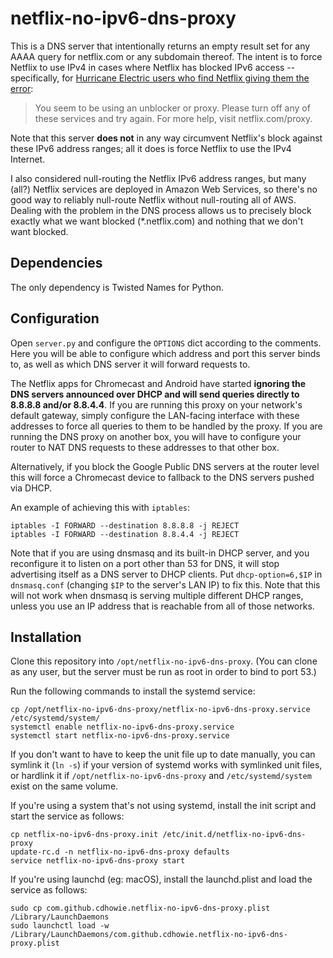 # netflix-no-ipv6-dns-proxy

This is a DNS server that intentionally returns an empty result set for any
AAAA query for netflix.com or any subdomain thereof.  The intent is to force
Netflix to use IPv4 in cases where Netflix has blocked IPv6 access --
specifically, for [Hurricane Electric users who find Netflix giving them the
error](https://forums.he.net/index.php?topic=3564.0):

> You seem to be using an unblocker or proxy. Please turn off any of these
> services and try again. For more help, visit netflix.com/proxy.

Note that this server **does not** in any way circumvent Netflix's block
against these IPv6 address ranges; all it does is force Netflix to use the IPv4
Internet.

I also considered null-routing the Netflix IPv6 address ranges, but many (all?)
Netflix services are deployed in Amazon Web Services, so there's no good way to
reliably null-route Netflix without null-routing all of AWS.  Dealing with the
problem in the DNS process allows us to precisely block exactly what we want
blocked (\*.netflix.com) and nothing that we don't want blocked.

## Dependencies

The only dependency is Twisted Names for Python.

## Configuration

Open `server.py` and configure the `OPTIONS` dict according to the comments.
Here you will be able to configure which address and port this server binds to,
as well as which DNS server it will forward requests to.

The Netflix apps for Chromecast and Android have started **ignoring the DNS
servers announced over DHCP and will send queries directly to 8.8.8.8 and/or
8.8.4.4**. If you are running this proxy on your network's default gateway,
simply configure the LAN-facing interface with these addresses to force all
queries to them to be handled by the proxy. If you are running the DNS proxy
on another box, you will have to configure your router to NAT DNS requests to
these addresses to that other box.

Alternatively, if you block the Google Public DNS servers at the router level
this will force a Chromecast device to fallback to the DNS servers pushed via DHCP.

An example of achieving this with `iptables`:

```
iptables -I FORWARD --destination 8.8.8.8 -j REJECT
iptables -I FORWARD --destination 8.8.4.4 -j REJECT
```

Note that if you are using dnsmasq and its built-in DHCP server, and you
reconfigure it to listen on a port other than 53 for DNS, it will stop
advertising itself as a DNS server to DHCP clients.  Put `dhcp-option=6,$IP` in
`dnsmasq.conf` (changing `$IP` to the server's LAN IP) to fix this.  Note that
this will not work when dnsmasq is serving multiple different DHCP ranges,
unless you use an IP address that is reachable from all of those networks.

## Installation

Clone this repository into `/opt/netflix-no-ipv6-dns-proxy`.  (You can clone as
any user, but the server must be run as root in order to bind to port 53.)

Run the following commands to install the systemd service:

    cp /opt/netflix-no-ipv6-dns-proxy/netflix-no-ipv6-dns-proxy.service /etc/systemd/system/
    systemctl enable netflix-no-ipv6-dns-proxy.service
    systemctl start netflix-no-ipv6-dns-proxy.service

If you don't want to have to keep the unit file up to date manually, you can
symlink it (`ln -s`) if your version of systemd works with symlinked unit
files, or hardlink it if `/opt/netflix-no-ipv6-dns-proxy` and
`/etc/systemd/system` exist on the same volume.

If you're using a system that's not using systemd, install the init script and start the service as follows:

    cp netflix-no-ipv6-dns-proxy.init /etc/init.d/netflix-no-ipv6-dns-proxy
    update-rc.d -n netflix-no-ipv6-dns-proxy defaults
    service netflix-no-ipv6-dns-proxy start

If you're using launchd (eg: macOS), install the launchd.plist and load the service as follows:

    sudo cp com.github.cdhowie.netflix-no-ipv6-dns-proxy.plist /Library/LaunchDaemons
    sudo launchctl load -w /Library/LaunchDaemons/com.github.cdhowie.netflix-no-ipv6-dns-proxy.plist
